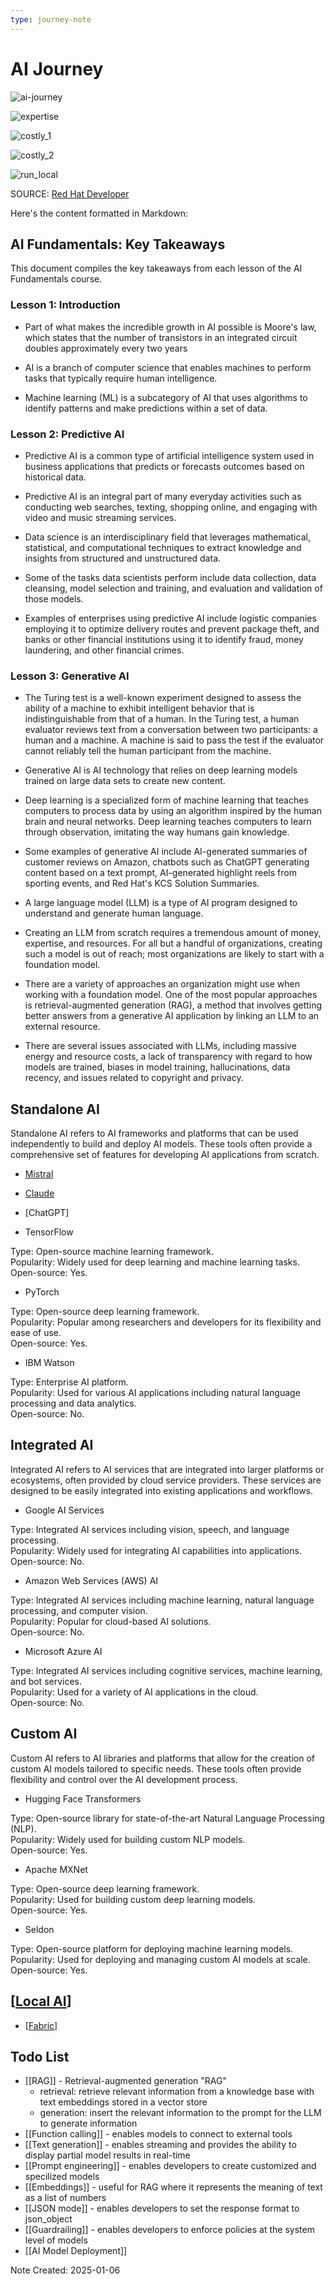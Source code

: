 ```yaml
---
type: journey-note
---
```


# AI Journey

![ai-journey](../attachments/ai-journey.png)

![expertise](../attachments/expertise.png)

![costly_1](../attachments/costly_1.png)

![costly_2](../attachments/costly_2.png)

![run_local](../attachments/run_local.png)

SOURCE: [Red Hat Developer](https://www.youtube.com/watch?v=tZj8j3fdXy4)

Here's the content formatted in Markdown:

## AI Fundamentals: Key Takeaways

This document compiles the key takeaways from each lesson of the AI Fundamentals course.

### Lesson 1: Introduction

* Part of what makes the incredible growth in AI possible is Moore's law, which states that the number of transistors in an integrated circuit doubles approximately every two years

* AI is a branch of computer science that enables machines to perform tasks that typically require human intelligence.

* Machine learning (ML) is a subcategory of AI that uses algorithms to identify patterns and make predictions within a set of data.

### Lesson 2: Predictive AI

* Predictive AI is a common type of artificial intelligence system used in business applications that predicts or forecasts outcomes based on historical data.

* Predictive AI is an integral part of many everyday activities such as conducting web searches, texting, shopping online, and engaging with video and music streaming services.

* Data science is an interdisciplinary field that leverages mathematical, statistical, and computational techniques to extract knowledge and insights from structured and unstructured data.

* Some of the tasks data scientists perform include data collection, data cleansing, model selection and training, and evaluation and validation of those models.

* Examples of enterprises using predictive AI include logistic companies employing it to optimize delivery routes and prevent package theft, and banks or other financial institutions using it to identify fraud, money laundering, and other financial crimes.

### Lesson 3: Generative AI

* The Turing test is a well-known experiment designed to assess the ability of a machine to exhibit intelligent behavior that is indistinguishable from that of a human. In the Turing test, a human evaluator reviews text from a conversation between two participants: a human and a machine. A machine is said to pass the test if the evaluator cannot reliably tell the human participant from the machine.

* Generative AI is AI technology that relies on deep learning models trained on large data sets to create new content.

* Deep learning is a specialized form of machine learning that teaches computers to process data by using an algorithm inspired by the human brain and neural networks. Deep learning teaches computers to learn through observation, imitating the way humans gain knowledge.

* Some examples of generative AI include AI-generated summaries of customer reviews on Amazon, chatbots such as ChatGPT generating content based on a text prompt, AI-generated highlight reels from sporting events, and Red Hat's KCS Solution Summaries.

* A large language model (LLM) is a type of AI program designed to understand and generate human language.

* Creating an LLM from scratch requires a tremendous amount of money, expertise, and resources. For all but a handful of organizations, creating such a model is out of reach; most organizations are likely to start with a foundation model.

* There are a variety of approaches an organization might use when working with a foundation model. One of the most popular approaches is retrieval-augmented generation (RAG), a method that involves getting better answers from a generative AI application by linking an LLM to an external resource.

* There are several issues associated with LLMs, including massive energy and resource costs, a lack of transparency with regard to how models are trained, biases in model training, hallucinations, data recency, and issues related to copyright and privacy.

## Standalone AI

Standalone AI refers to AI frameworks and platforms that can be used independently to build and deploy AI models. These tools often provide a comprehensive set of features for developing AI applications from scratch.

- [Mistral](https://console.mistral.ai/)
- [Claude](https://claude.ai/new)
- [ChatGPT]
  
  
- TensorFlow

Type: Open-source machine learning framework.\
Popularity: Widely used for deep learning and machine learning tasks.\
Open-source: Yes.

- PyTorch

Type: Open-source deep learning framework.\
Popularity: Popular among researchers and developers for its flexibility and ease of use.\
Open-source: Yes.

- IBM Watson

Type: Enterprise AI platform.\
Popularity: Used for various AI applications including natural language processing and data analytics.\
Open-source: No.

## Integrated AI

Integrated AI refers to AI services that are integrated into larger platforms or ecosystems, often provided by cloud service providers. These services are designed to be easily integrated into existing applications and workflows.

- Google AI Services

Type: Integrated AI services including vision, speech, and language processing.\
Popularity: Widely used for integrating AI capabilities into applications.\
Open-source: No.

- Amazon Web Services (AWS) AI

Type: Integrated AI services including machine learning, natural language processing, and computer vision.\
Popularity: Popular for cloud-based AI solutions.\
Open-source: No.

- Microsoft Azure AI

Type: Integrated AI services including cognitive services, machine learning, and bot services.\
Popularity: Used for a variety of AI applications in the cloud.\
Open-source: No.

## Custom AI

Custom AI refers to AI libraries and platforms that allow for the creation of custom AI models tailored to specific needs. These tools often provide flexibility and control over the AI development process.

- Hugging Face Transformers

Type: Open-source library for state-of-the-art Natural Language Processing (NLP).\
Popularity: Widely used for building custom NLP models.\
Open-source: Yes.

- Apache MXNet

Type: Open-source deep learning framework.\
Popularity: Used for building custom deep learning models.\
Open-source: Yes.

- Seldon

Type: Open-source platform for deploying machine learning models.\
Popularity: Used for deploying and managing custom AI models at scale.\
Open-source: Yes.

## [[Local AI]]

- [[Fabric]]


## Todo List

- [[RAG]] - Retrieval-augmented generation "RAG" 
  - retrieval: retrieve relevant information from a knowledge base with text embeddings stored in a vector store
  - generation: insert the relevant information to the prompt for the LLM to generate information
- [[Function calling]] - enables models to connect to external tools
- [[Text generation]] - enables streaming and provides the ability to display partial model results in real-time
- [[Prompt engineering]] - enables developers to create customized and specilized models
- [[Embeddings]] - useful for RAG where it represents the meaning of text as a list of numbers
- [[JSON mode]] - enables developers to set the response format to json_object
- [[Guardrailing]] - enables developers to enforce policies at the system level of models
- [[AI Model Deployment]]

Note Created: 2025-01-06




[//begin]: # "Autogenerated link references for markdown compatibility"
[Local AI]: <../Ideas/Local AI.md> "Local AI"
[Fabric]: Fabric.md "Fabric"
[//end]: # "Autogenerated link references"
